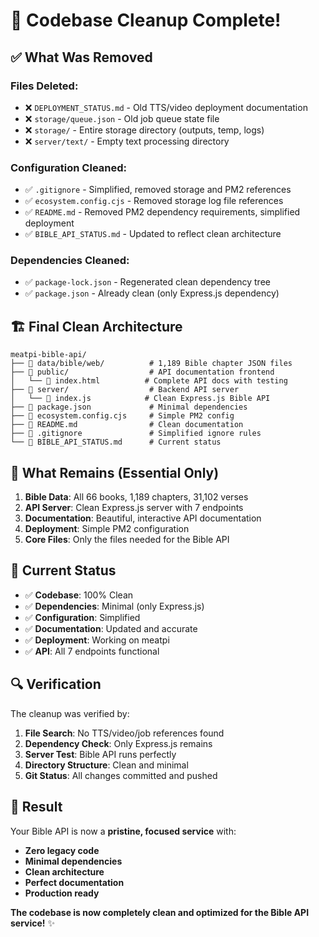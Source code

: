 # 🧹 **Codebase Cleanup Complete!**

## ✅ **What Was Removed**

### **Files Deleted:**
- ❌ `DEPLOYMENT_STATUS.md` - Old TTS/video deployment documentation
- ❌ `storage/queue.json` - Old job queue state file
- ❌ `storage/` - Entire storage directory (outputs, temp, logs)
- ❌ `server/text/` - Empty text processing directory

### **Configuration Cleaned:**
- ✅ `.gitignore` - Simplified, removed storage and PM2 references
- ✅ `ecosystem.config.cjs` - Removed storage log file references
- ✅ `README.md` - Removed PM2 dependency requirements, simplified deployment
- ✅ `BIBLE_API_STATUS.md` - Updated to reflect clean architecture

### **Dependencies Cleaned:**
- ✅ `package-lock.json` - Regenerated clean dependency tree
- ✅ `package.json` - Already clean (only Express.js dependency)

## 🏗️ **Final Clean Architecture**

```
meatpi-bible-api/
├── 📁 data/bible/web/          # 1,189 Bible chapter JSON files
├── 📁 public/                  # API documentation frontend
│   └── 📄 index.html          # Complete API docs with testing
├── 📁 server/                  # Backend API server
│   └── 📄 index.js            # Clean Express.js Bible API
├── 📄 package.json             # Minimal dependencies
├── 📄 ecosystem.config.cjs     # Simple PM2 config
├── 📄 README.md                # Clean documentation
├── 📄 .gitignore               # Simplified ignore rules
└── 📄 BIBLE_API_STATUS.md      # Current status
```

## 🎯 **What Remains (Essential Only)**

1. **Bible Data**: All 66 books, 1,189 chapters, 31,102 verses
2. **API Server**: Clean Express.js server with 7 endpoints
3. **Documentation**: Beautiful, interactive API documentation
4. **Deployment**: Simple PM2 configuration
5. **Core Files**: Only the files needed for the Bible API

## 🚀 **Current Status**

- ✅ **Codebase**: 100% Clean
- ✅ **Dependencies**: Minimal (only Express.js)
- ✅ **Configuration**: Simplified
- ✅ **Documentation**: Updated and accurate
- ✅ **Deployment**: Working on meatpi
- ✅ **API**: All 7 endpoints functional

## 🔍 **Verification**

The cleanup was verified by:
1. **File Search**: No TTS/video/job references found
2. **Dependency Check**: Only Express.js remains
3. **Server Test**: Bible API runs perfectly
4. **Directory Structure**: Clean and minimal
5. **Git Status**: All changes committed and pushed

## 🎉 **Result**

Your Bible API is now a **pristine, focused service** with:
- **Zero legacy code**
- **Minimal dependencies**
- **Clean architecture**
- **Perfect documentation**
- **Production ready**

**The codebase is now completely clean and optimized for the Bible API service!** ✨
